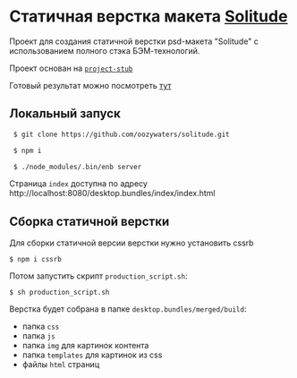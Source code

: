 # Статичная верстка макета [Solitude](http://www.templateworld.com/free_templates.html)

Проект для создания статичной верстки psd-макета "Solitude" с использованием полного стэка БЭМ-технологий.

Проект основан на [`project-stub`](https://github.com/bem/project-stub/tree/enb-merged-config)

Готовый результат можно посмотреть [тут](http://104.236.43.137/solitude/index.html)

## Локальный запуск

```bash
 $ git clone https://github.com/oozywaters/solitude.git

 $ npm i

 $ ./node_modules/.bin/enb server

```
Страница `index` доступна по адресу http://localhost:8080/desktop.bundles/index/index.html

## Сборка статичной верстки

Для сборки статичной версии верстки нужно установить cssrb

```
$ npm i cssrb
```

Потом запустить скрипт `production_script.sh`:

```
$ sh production_script.sh
```

Верстка будет собрана в папке `desktop.bundles/merged/build`:

* папка `css`
* папка `js`
* папка `img` для картинок контента
* папка `templates` для картинок из css
* файлы `html` страниц